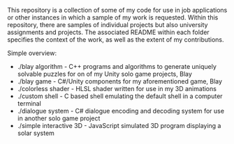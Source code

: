 This repository is a collection of some of my code for use in job applications or other instances in which a sample of my work is requested. Within this repository, there are samples of individual projects but also university assignments and projects. The associated README within each folder specifies the context of the work, as well as the extent of my contributions.

Simple overview:
- ./blay algorithm - C++ programs and algorithms to generate uniquely solvable puzzles for on of my Unity solo game projects, Blay
- ./blay game - C#/Unity components for my aforementioned game, Blay
- ./colorless shader - HLSL shader written for use in my 3D animations
- ./custom shell - C based shell emulating the default shell in a computer terminal
- ./dialogue system - C# dialogue encoding and decoding system for use in another solo game project
- ./simple interactive 3D - JavaScript simulated 3D program displaying a solar system
